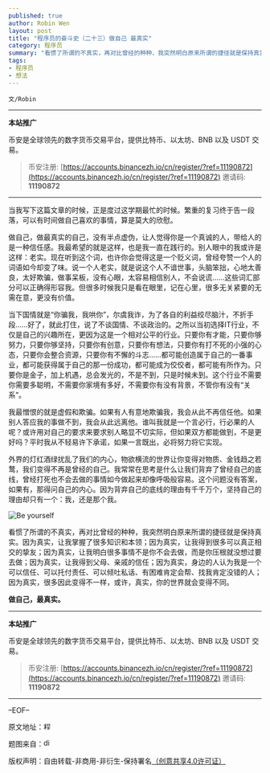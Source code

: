 ```yaml
---
published: true
author: Robin Wen
layout: post
title: "程序员的奋斗史（二十三）做自己 最真实"
category: 程序员
summary: "看惯了所谓的不真实，再对比曾经的种种，我突然明白原来所谓的捷径就是保持真实。因为真实，让我掌握了很多知识和本领；因为真实，让我得到很多可以真正相交的挚友；因为真实，让我明白很多事情不是你不会去做，而是你压根就没想过要去做；因为真实，让我得到父母、亲戚的信任；因为真实，身边的人认为我是一个可以信任、可以托付责任、可以倾吐私话、有困难肯定会帮、找我肯定没错的人；因为真实，很多因此变得不一样，或许，真实，你的世界就会变得不同。"
tags:
- 程序员
- 想法
---
```


`文/Robin`

***

**本站推广**

币安是全球领先的数字货币交易平台，提供比特币、以太坊、BNB 以及 USDT 交易。

> 币安注册: [https://accounts.binancezh.io/cn/register/?ref=11190872](https://accounts.binancezh.io/cn/register/?ref=11190872)
> 邀请码: **11190872**

***

当我写下这篇文章的时候，正是度过这学期最忙的时候。繁重的复习终于告一段落，可以有时间做自己喜欢的事情，算是莫大的欣慰。

做自己，做最真实的自己，没有半点虚伪，让人觉得你是一个真诚的人，带给人的是一种信任感。我最希望的就是这样，也是我一直在践行的。别人眼中的我或许是这样：老实。现在听到这个词，也许你会觉得这是一个贬义词，曾经夸赞一个人的词语如今却变了味。说一个人老实，就是说这个人不谙世事，头脑笨拙，心地太善良，太好欺骗，做事呆板，没有心眼，太容易相信别人，不会说谎……这些词汇部分可以正确得形容我。但很多时候我只是看在眼里，记在心里，很多无关紧要的无需在意，更没有价值。

当下国情就是“你骗我，我哄你”，尔虞我诈，为了各自的利益绞尽脑汁，不折手段……好了，就此打住，说了不谈国情、不谈政治的。之所以当初选择IT行业，不仅是自己的兴趣所在，更因为这是一个相对公平的行业。只要你有才能，只要你够努力，只要你够坚持，只要你有创意，只要你有想法，只要你有打不死的小强的心态，只要你会整合资源，只要你有不懈的斗志……都可能创造属于自己的一番事业，都可能获得属于自己的那一份成功，都可能成为佼佼者，都可能有所作为。只要你是金子，加上机遇，总会发光的，不是不到，只是时候未到。这个行业不需要你需要多聪明，不需要你家境有多好，不需要你有没有背景，不管你有没有“关系”。

我最憎恨的就是虚假和欺骗。如果有人有意地欺骗我，我会从此不再信任他。如果别人答应我的事做不到，我会从此远离他。谁叫我就是一个言必行，行必果的人呢？或许用对自己的要求来要求别人略显不切实际，但如果双方都能做到，不是更好吗？平时我从不轻易许下承诺，如果一言既出，必将努力将它实现。

外界的灯红酒绿扰乱了我们的内心，物欲横流的世界让你变得对物质、金钱趋之若鹜，我们变得不再是曾经的自己。我常常在思考是什么让我们背弃了曾经自己的底线，曾经打死也不会去做的事情如今做起来却像呼吸般容易。这个问题没有答案，如果有，那得问自己的内心。因为背弃自己的底线的理由有千千万个，坚持自己的理由却只有一个：我，还是那个我。

![Be yourself](https://cdn.dbarobin.com/0xIsdvE.jpg)

看惯了所谓的不真实，再对比曾经的种种，我突然明白原来所谓的捷径就是保持真实。因为真实，让我掌握了很多知识和本领；因为真实，让我得到很多可以真正相交的挚友；因为真实，让我明白很多事情不是你不会去做，而是你压根就没想过要去做；因为真实，让我得到父母、亲戚的信任；因为真实，身边的人认为我是一个可以信任、可以托付责任、可以倾吐私话、有困难肯定会帮、找我肯定没错的人；因为真实，很多因此变得不一样，或许，真实，你的世界就会变得不同。

**做自己，最真实。**

***

**本站推广**

币安是全球领先的数字货币交易平台，提供比特币、以太坊、BNB 以及 USDT 交易。

> 币安注册: [https://accounts.binancezh.io/cn/register/?ref=11190872](https://accounts.binancezh.io/cn/register/?ref=11190872)
> 邀请码: **11190872**

***

–EOF–

原文地址：<a href="http://blog.csdn.net/justdb/article/details/9199733" target="_blank"><img src="https://cdn.dbarobin.com/BROigUO.jpg" title="程序员的奋斗史（二十三）做自己 最真实" height="16px" width="16px" border="0" alt="程序员的奋斗史（二十三）做自己 最真实" /></a>

题图来自：<a href="http://blogs.disney.com/oh-my-disney/2013/05/19/be-yourself/" target="_blank"><img src="https://cdn.dbarobin.com/fvxI0tC.png" title="disney" height="16px" width="16px" border="0" alt="disney" /></a>

版权声明：自由转载-非商用-非衍生-保持署名<a href="http://creativecommons.org/licenses/by-nc-nd/4.0/deed.zh" target="_blank">（创意共享4.0许可证）</a>
